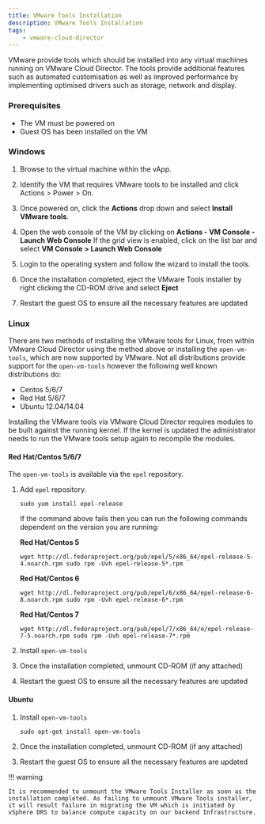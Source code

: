 ```yaml
---
title: VMware Tools Installation
description: VMware Tools Installation
tags:
    - vmware-cloud-director
---
```


VMware provide tools which should be installed into any virtual machines running on VMware Cloud Director. The tools provide additional features such as automated customisation as well as improved performance by implementing optimised drivers such as storage, network and display.

### Prerequisites

- The VM must be powered on
- Guest OS has been installed on the VM

### Windows

1. Browse to the virtual machine within the vApp.

1. Identify the VM that requires VMware tools to be installed and click Actions > Power > On.

1. Once powered on, click the **Actions** drop down and select **Install VMware tools**.

1. Open the web console of the VM by clicking on **Actions - VM Console - Launch Web Console**
    If the grid view is enabled, click on the list bar and select **VM Console > Launch Web Console**

1. Login to the operating system and follow the wizard to install the tools.

1. Once the installation completed, eject the VMware Tools installer by right clicking the CD-ROM drive and select **Eject**

1. Restart the guest OS to ensure all the necessary features are updated

### Linux

There are two methods of installing the VMware tools for Linux, from within VMware Cloud Director using the method above or installing the `open-vm-tools`, which are now supported by VMware. Not all distributions provide support for the `open-vm-tools` however the following well known distributions do:

- Centos 5/6/7
- Red Hat 5/6/7
- Ubuntu 12.04/14.04

Installing the VMware tools via VMware Cloud Director requires modules to be built against the running kernel. If the kernel is updated the administrator needs to run the VMware tools setup again to recompile the modules.

#### Red Hat/Centos 5/6/7

The `open-vm-tools` is available via the `epel` repository.

1. Add `epel` repository.

    `sudo yum install epel-release`

    If the command above fails then you can run the following commands dependent on the version you are running:

    **Red Hat/Centos 5**

    `wget http://dl.fedoraproject.org/pub/epel/5/x86_64/epel-release-5-4.noarch.rpm sudo rpm -Uvh epel-release-5*.rpm`

    **Red Hat/Centos 6**

    `wget http://dl.fedoraproject.org/pub/epel/6/x86_64/epel-release-6-8.noarch.rpm sudo rpm -Uvh epel-release-6*.rpm`
  
    **Red Hat/Centos 7**

    `wget http://dl.fedoraproject.org/pub/epel/7/x86_64/e/epel-release-7-5.noarch.rpm sudo rpm -Uvh epel-release-7*.rpm`
  
1. Install `open-vm-tools`

1. Once the installation completed, unmount CD-ROM (if any attached)

1. Restart the guest OS to ensure all the necessary features are updated

#### Ubuntu

1. Install `open-vm-tools`

    `sudo apt-get install open-vm-tools`

1. Once the installation completed, unmount CD-ROM (if any attached)

1. Restart the guest OS to ensure all the necessary features are updated

!!! warning

    It is recommended to unmount the VMware Tools Installer as soon as the installation completed. As failing to unmount VMware Tools installer, it will result failure in migrating the VM which is initiated by vSphere DRS to balance compute capacity on our backend Infrastructure.
